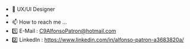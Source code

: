 - 👀 UX/UI Designer 
- 
- 📫 How to reach me ... 
- 1️⃣ E-Mail : C9AlfonsoPatron@hotmail.com 
- 2️⃣ LinkedIn : https://www.linkedin.com/in/alfonso-patron-a3683820a/
